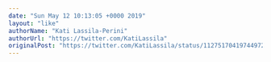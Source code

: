 ```yaml
---
date: "Sun May 12 10:13:05 +0000 2019"
layout: "like"
authorName: "Kati Lassila-Perini"
authorUrl: "https://twitter.com/KatiLassila"
originalPost: "https://twitter.com/KatiLassila/status/1127517041974497281"
---
```

